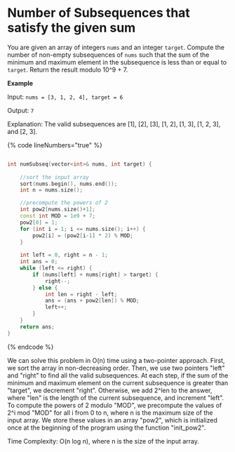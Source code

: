 # Number of Subsequences that satisfy the given sum

You are given an array of integers `nums` and an integer `target`. Compute the number of non-empty subsequences of `nums` such that the sum of the minimum and maximum element in the subsequence is less than or equal to `target`. Return the result modulo 10^9 + 7.

**Example**

Input: `nums = [3, 1, 2, 4], target = 6`

Output: `7`

Explanation: The valid subsequences are \[1], \[2], \[3], \[1, 2], \[1, 3], \[1, 2, 3], and \[2, 3].

{% code lineNumbers="true" %}
```cpp

int numSubseq(vector<int>& nums, int target) {
        
    //sort the input array
    sort(nums.begin(), nums.end());
    int n = nums.size();

    //precompute the powers of 2
    int pow2[nums.size()+1];
    const int MOD = 1e9 + 7;
    pow2[0] = 1;
    for (int i = 1; i <= nums.size(); i++) {
        pow2[i] = (pow2[i-1] * 2) % MOD;
    }
        
    int left = 0, right = n - 1;
    int ans = 0;
    while (left <= right) {
        if (nums[left] + nums[right] > target) {
            right--;
        } else {
            int len = right - left;
            ans = (ans + pow2[len]) % MOD;
            left++;
        }
    }
    return ans;   
}
```
{% endcode %}

We can solve this problem in O(n) time using a two-pointer approach. First, we sort the array in non-decreasing order. Then, we use two pointers "left" and "right" to find all the valid subsequences. At each step, if the sum of the minimum and maximum element on the current subsequence is greater than "target", we decrement "right". Otherwise, we add 2^len to the answer, where "len" is the length of the current subsequence, and increment "left". To compute the powers of 2 modulo "MOD", we precompute the values of 2^i mod "MOD" for all i from 0 to n, where n is the maximum size of the input array. We store these values in an array "pow2", which is initialized once at the beginning of the program using the function "init\_pow2".

Time Complexity: O(n log n), where n is the size of the input array.
